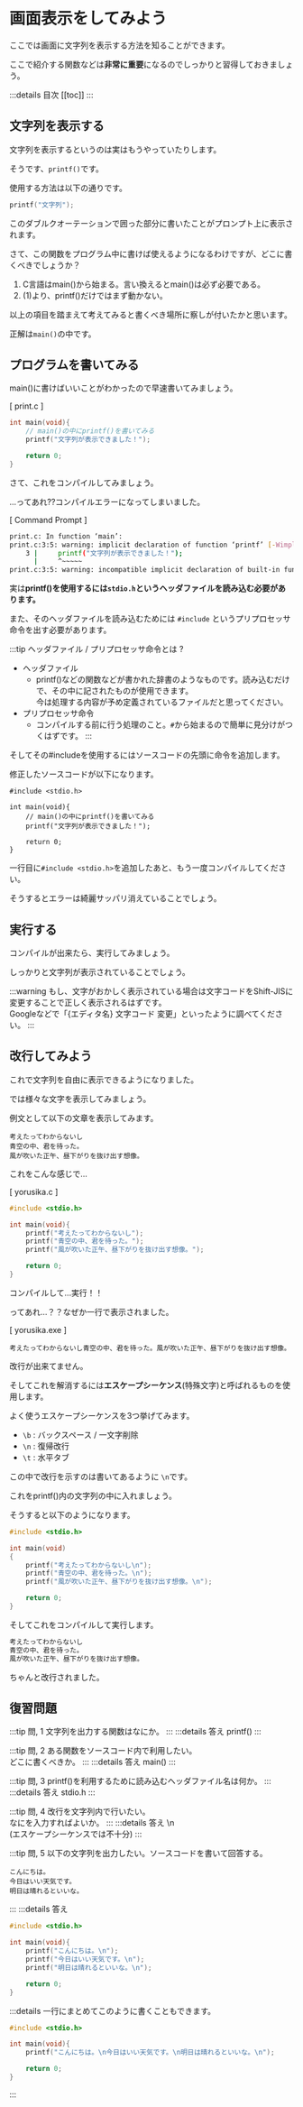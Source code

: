 # 画面表示をしてみよう

ここでは画面に文字列を表示する方法を知ることができます。

ここで紹介する関数などは**非常に重要**になるのでしっかりと習得しておきましょう。

:::details 目次
[[toc]]
:::

## 文字列を表示する

文字列を表示するというのは実はもうやっていたりします。

そうです、``printf()``です。

使用する方法は以下の通りです。

```c
printf("文字列");
```

このダブルクオーテーションで囲った部分に書いたことがプロンプト上に表示されます。

さて、この関数をプログラム中に書けば使えるようになるわけですが、どこに書くべきでしょうか？

1. C言語はmain()から始まる。言い換えるとmain()は必ず必要である。
2. (1)より、printf()だけではまず動かない。

以上の項目を踏まえて考えてみると書くべき場所に察しが付いたかと思います。

正解は``main()``の中です。

## プログラムを書いてみる

main()に書けばいいことがわかったので早速書いてみましょう。

[ print.c ]
```c
int main(void){
    // main()の中にprintf()を書いてみる
    printf("文字列が表示できました！");

    return 0;
}
```

さて、これをコンパイルしてみましょう。

...ってあれ??コンパイルエラーになってしまいました。

[ Command Prompt ]
```bash
print.c: In function ‘main’:
print.c:3:5: warning: implicit declaration of function ‘printf’ [-Wimplicit-function-declaration]
    3 |     printf("文字列が表示できました！");
      |     ^~~~~~
print.c:3:5: warning: incompatible implicit declaration of built-in function ‘printf’
```

実は**printf()を使用するには``stdio.h``というヘッダファイルを読み込む必要があります。**

また、そのヘッダファイルを読み込むためには ``#include`` というプリプロセッサ命令を出す必要があります。

:::tip ヘッダファイル / プリプロセッサ命令とは ?
- ヘッダファイル
  - printf()などの関数などが書かれた辞書のようなものです。読み込むだけで、その中に記されたものが使用できます。</br>今は処理する内容が予め定義されているファイルだと思ってください。
- プリプロセッサ命令
  - コンパイルする前に行う処理のこと。``#``から始まるので簡単に見分けがつくはずです。
:::

そしてその#includeを使用するにはソースコードの先頭に命令を追加します。

修正したソースコードが以下になります。

```c{1}
#include <stdio.h>

int main(void){
    // main()の中にprintf()を書いてみる
    printf("文字列が表示できました！");

    return 0;
}
```

一行目に``#include <stdio.h>``を追加したあと、もう一度コンパイルしてください。

そうするとエラーは綺麗サッパリ消えていることでしょう。

## 実行する

コンパイルが出来たら、実行してみましょう。

しっかりと文字列が表示されていることでしょう。

:::warning
もし、文字がおかしく表示されている場合は文字コードをShift-JISに変更することで正しく表示されるはずです。</br>
Googleなどで「{エディタ名} 文字コード 変更」といったように調べてください。
:::

## 改行してみよう

これで文字列を自由に表示できるようになりました。

では様々な文字を表示してみましょう。

例文として以下の文章を表示してみます。

```
考えたってわからないし
青空の中、君を待った。
風が吹いた正午、昼下がりを抜け出す想像。
```

これをこんな感じで...

[ yorusika.c ]
```c
#include <stdio.h>

int main(void){
    printf("考えたってわからないし");
    printf("青空の中、君を待った。");
    printf("風が吹いた正午、昼下がりを抜け出す想像。");

    return 0;
}
```

コンパイルして...実行！！

ってあれ...？？なぜか一行で表示されました。

[ yorusika.exe ]
```
考えたってわからないし青空の中、君を待った。風が吹いた正午、昼下がりを抜け出す想像。
```

改行が出来てません。

そしてこれを解消するには**エスケープシーケンス**(特殊文字)と呼ばれるものを使用します。

よく使うエスケープシーケンスを3つ挙げてみます。

- ``\b`` : バックスペース / 一文字削除
- ``\n`` : 復帰改行
- ``\t`` : 水平タブ

この中で改行を示すのは書いてあるように ``\n``です。

これをprintf()内の文字列の中に入れましょう。

そうすると以下のようになります。

```c
#include <stdio.h>

int main(void)
{
    printf("考えたってわからないし\n");
    printf("青空の中、君を待った。\n");
    printf("風が吹いた正午、昼下がりを抜け出す想像。\n");

    return 0;
}
```

そしてこれをコンパイルして実行します。

```bash
考えたってわからないし
青空の中、君を待った。
風が吹いた正午、昼下がりを抜け出す想像。
```

ちゃんと改行されました。

## 復習問題

:::tip 問, 1
文字列を出力する関数はなにか。
:::
:::details 答え
printf()
:::

:::tip 問, 2
ある関数をソースコード内で利用したい。</br>
どこに書くべきか。
:::
:::details 答え
main()
:::

:::tip 問, 3
printf()を利用するために読み込むヘッダファイル名は何か。
:::
:::details 答え
stdio.h
:::

:::tip 問, 4
改行を文字列内で行いたい。</br>
なにを入力すればよいか。
:::
:::details 答え
\n</br>
(エスケープシーケンスでは不十分)
:::

:::tip 問, 5
以下の文字列を出力したい。ソースコードを書いて回答する。
```
こんにちは。
今日はいい天気です。
明日は晴れるといいな。
```
:::
:::details 答え
```c
#include <stdio.h>

int main(void){
    printf("こんにちは。\n");
    printf("今日はいい天気です。\n");
    printf("明日は晴れるといいな。\n");

    return 0;
}
```
:::details 一行にまとめてこのように書くこともできます。
```c
#include <stdio.h>

int main(void){
    printf("こんにちは。\n今日はいい天気です。\n明日は晴れるといいな。\n");

    return 0;
}
```
:::